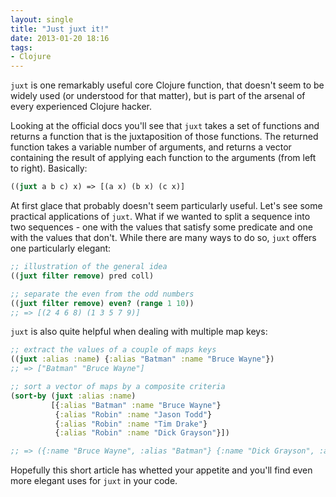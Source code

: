 ```yaml
---
layout: single
title: "Just juxt it!"
date: 2013-01-20 18:16
tags:
- Clojure
---
```


`juxt` is one remarkably useful core Clojure function, that doesn't
seem to be widely used (or understood for that matter), but is part of
the arsenal of every experienced Clojure hacker.

Looking at the official docs you'll see that `juxt` takes a set of
functions and returns a function that is the juxtaposition of those
functions. The returned function takes a variable number of
arguments, and returns a vector containing the result of applying each
function to the arguments (from left to right). Basically:

```clojure
((juxt a b c) x) => [(a x) (b x) (c x)]
```

At first glace that probably doesn't seem particularly useful. Let's
see some practical applications of `juxt`. What if we wanted to split
a sequence into two sequences - one with the values that satisfy some
predicate and one with the values that don't. While there are many
ways to do so, `juxt` offers one particularly elegant:

```clojure
;; illustration of the general idea
((juxt filter remove) pred coll)

;; separate the even from the odd numbers
((juxt filter remove) even? (range 1 10))
;; => [(2 4 6 8) (1 3 5 7 9)]
```

`juxt` is also quite helpful when dealing with multiple map keys:

```clojure
;; extract the values of a couple of maps keys
((juxt :alias :name) {:alias "Batman" :name "Bruce Wayne"})
;; => ["Batman" "Bruce Wayne"]

;; sort a vector of maps by a composite criteria
(sort-by (juxt :alias :name)
         [{:alias "Batman" :name "Bruce Wayne"}
          {:alias "Robin" :name "Jason Todd"}
          {:alias "Robin" :name "Tim Drake"}
          {:alias "Robin" :name "Dick Grayson"}])

;; => ({:name "Bruce Wayne", :alias "Batman"} {:name "Dick Grayson", :alias "Robin"} {:name "Jason Todd", :alias "Robin"} {:name "Tim Drake", :alias "Robin"})
```

Hopefully this short article has whetted your appetite and you'll find
even more elegant uses for `juxt` in your code.
